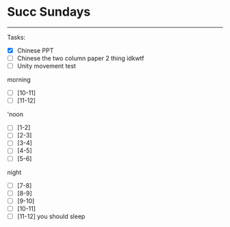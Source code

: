 # Succ Sundays
---
Tasks:
- [x] Chinese PPT
- [ ] Chinese the two column paper 2 thing idkwtf
- [ ] Unity movement test

morning
- [ ] [10-11] 
- [ ] [11-12] 

'noon
- [ ] [1-2] 
- [ ] [2-3] 
- [ ] [3-4] 
- [ ] [4-5] 
- [ ] [5-6] 

night
- [ ] [7-8] 
- [ ] [8-9] 
- [ ] [9-10] 
- [ ] [10-11] 
- [ ] [11-12] you should sleep